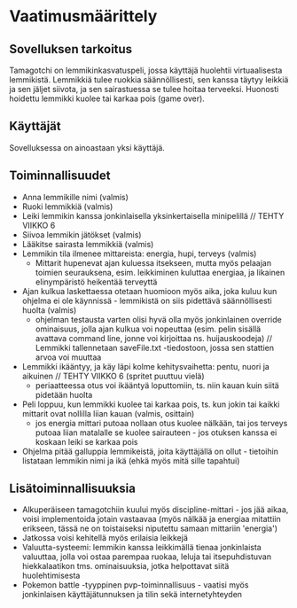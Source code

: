 # Vaatimusmäärittely

## Sovelluksen tarkoitus

Tamagotchi on lemmikinkasvatuspeli, jossa käyttäjä huolehtii virtuaalisesta lemmikistä. Lemmikkiä tulee 
ruokkia säännöllisesti, sen kanssa täytyy leikkiä ja sen jäljet siivota, ja sen sairastuessa se tulee hoitaa 
terveeksi. Huonosti hoidettu lemmikki kuolee tai karkaa pois (game over).

## Käyttäjät

Sovelluksessa on ainoastaan yksi käyttäjä.

## Toiminnallisuudet
* Anna lemmikille nimi (valmis)
* Ruoki lemmikkiä (valmis)
* Leiki lemmikin kanssa jonkinlaisella yksinkertaisella minipelillä // TEHTY VIIKKO 6
* Siivoa lemmikin jätökset (valmis)
* Lääkitse sairasta lemmikkiä (valmis)
* Lemmikin tila ilmenee mittareista: energia, hupi, terveys (valmis)
	* Mittarit hupenevat ajan kuluessa itsekseen, mutta myös pelaajan toimien seurauksena, esim. leikkiminen
	kuluttaa energiaa, ja likainen elinympäristö heikentää terveyttä
* Ajan kulkua laskettaessa otetaan huomioon myös aika, joka kuluu kun ohjelma ei ole käynnissä - lemmikistä
on siis pidettävä säännöllisesti huolta (valmis)
	* ohjelman testausta varten olisi hyvä olla myös jonkinlainen override ominaisuus, jolla ajan kulkua voi nopeuttaa
	(esim. pelin sisällä avattava command line, jonne voi kirjoittaa ns. huijauskoodeja) // Lemmikki tallennetaan saveFile.txt -tiedostoon, jossa sen stattien arvoa voi muuttaa
* Lemmikki ikääntyy, ja käy läpi kolme kehitysvaihetta: pentu, nuori ja aikuinen // TEHTY VIIKKO 6 (spritet puuttuu vielä)
	* periaatteessa otus voi ikääntyä loputtomiin, ts. niin kauan kuin siitä pidetään huolta
* Peli loppuu, kun lemmikki kuolee tai karkaa pois, ts. kun jokin tai kaikki mittarit ovat nollilla liian kauan (valmis, osittain)
	* jos energia mittari putoaa nollaan otus kuolee nälkään, tai jos terveys putoaa liian matalalle se kuolee 
	sairauteen - jos otuksen kanssa ei koskaan leiki se karkaa pois
* Ohjelma pitää galluppia lemmikeistä, joita käyttäjällä on ollut - tietoihin listataan lemmikin nimi ja ikä (ehkä myös mitä sille tapahtui)

## Lisätoiminnallisuuksia
* Alkuperäiseen tamagotchiin kuului myös discipline-mittari - jos jää aikaa, voisi implementoida jotain vastaavaa
(myös nälkää ja energiaa mitattiin erikseen, tässä ne on toistaiseksi niputettu samaan mittariin 'energia')
* Jatkossa voisi kehitellä myös erilaisia leikkejä
* Valuutta-systeemi: lemmikin kanssa leikkimällä tienaa jonkinlaista valuuttaa, jolla voi ostaa parempaa ruokaa, leluja 
tai itsepuhdistuvan hiekkalaatikon tms. ominaisuuksia, jotka helpottavat siitä huolehtimisesta
* Pokemon battle -tyyppinen pvp-toiminnallisuus - vaatisi myös jonkinlaisen käyttäjätunnuksen ja tilin sekä internetyhteyden

